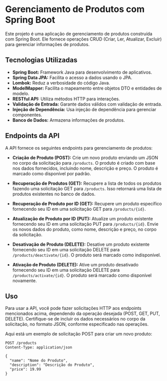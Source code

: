 # Gerenciamento de Produtos com Spring Boot

Este projeto é uma aplicação de gerenciamento de produtos construída com Spring Boot. Ele fornece operações CRUD (Criar, Ler, Atualizar, Excluir) para gerenciar informações de produtos.

## Tecnologias Utilizadas

- **Spring Boot:** Framework Java para desenvolvimento de aplicativos.
- **Spring Data JPA:** Facilita o acesso a dados usando o JPA.
- **Lombok:** Reduz a verbosidade do código Java.
- **ModelMapper:** Facilita o mapeamento entre objetos DTO e entidades de modelo.
- **RESTful API:** Utiliza métodos HTTP para interações.
- **Validação de Entrada:** Garante dados válidos com validação de entrada.
- **Injeção de Dependência:** Usa injeção de dependência para gerenciar componentes.
- **Banco de Dados:** Armazena informações de produtos.

## Endpoints da API

A API fornece os seguintes endpoints para gerenciamento de produtos:

- **Criação de Produto (POST):** Crie um novo produto enviando um JSON no corpo da solicitação para `/products`. O produto é criado com base nos dados fornecidos, incluindo nome, descrição e preço. O produto é marcado como disponível por padrão.

- **Recuperação de Produtos (GET):** Recupere a lista de todos os produtos fazendo uma solicitação GET para `/products`. Isso retornará uma lista de produtos existentes no banco de dados.

- **Recuperação de Produto por ID (GET):** Recupere um produto específico fornecendo seu ID em uma solicitação GET para `/products/{id}`.

- **Atualização de Produto por ID (PUT):** Atualize um produto existente fornecendo seu ID em uma solicitação PUT para `/products/{id}`. Envie os novos dados do produto, como nome, descrição e preço, no corpo da solicitação.

- **Desativação de Produto (DELETE):** Desative um produto existente fornecendo seu ID em uma solicitação DELETE para `/products/deactivate/{id}`. O produto será marcado como indisponível.

- **Ativação de Produto (DELETE):** Ative um produto desativado fornecendo seu ID em uma solicitação DELETE para `/products/activate/{id}`. O produto será marcado como disponível novamente.

## Uso

Para usar a API, você pode fazer solicitações HTTP aos endpoints mencionados acima, dependendo da operação desejada (POST, GET, PUT, DELETE). Certifique-se de incluir os dados necessários no corpo da solicitação, no formato JSON, conforme especificado nas operações.

Aqui está um exemplo de solicitação POST para criar um novo produto:

```http
POST /products
Content-Type: application/json

{
  "name": "Nome do Produto",
  "description": "Descrição do Produto",
  "price": 19.99
}
